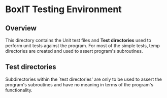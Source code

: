 # BoxIT Testing Environment

## Overview
This directory contains the Unit test files and **Test directories** used to perform unit tests against the program. For most of the simple tests, temp directories are created and used to assert program's subroutines. 

## Test directories
Subdirectories within the `test directories' are only to be used to assert the program's subroutines and have no meaning in terms of the program's functionality.


